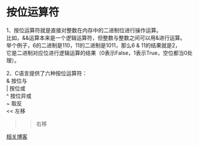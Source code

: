 # 按位运算符

1、按位运算符就是直接对整数在内存中的二进制位进行操作运算。    
比如，&&运算本来是一个逻辑运算符，但整数与整数之间可以用&进行运算。  
举个例子，6的二进制是110，11的二进制是1011，那么6 & 11的结果就是2，  
它是二进制对应位进行逻辑运算的结果（0表示False，1表示True，空位都当0处理）。  

2、C语言提供了六种按位运算符：  
  & 按位与  
  | 按位或  
  ^ 按位异或  
  ~ 取反  
  << 左移  
  >> 右移  


[相关博客](https://segmentfault.com/a/1190000003789802) 
  